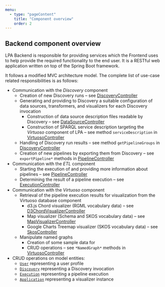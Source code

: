 ```yaml
---
menu:
  - type: "pageContent"
    title: "Component overview"
    order: 2
---
```


## Backend component overview

LPA Backend is responsible for providing services which the Frontend uses to help provide the required functionality
to the end user. It is a RESTful web application written on top of the Spring Boot framework.

It follows a modified MVC architecture model. The complete list of use-case related responsibilities is as follows:

- Communication with the _Discovery_ component
  - Creation of new Discovery runs &ndash; see
    [DiscoveryController](/com/linkedpipes/lpa/backend/controllers/DiscoveryController)
  - Generating and providing to Discovery a suitable configuration of data sources, transformers, and visualizers for
    each Discovery invocation
    - Construction of data source description files readable by Discovery &ndash; see
      [DataSourceController](/com/linkedpipes/lpa/backend/controllers/DataSourceController)
    - Construction of SPARQL service description targeting the _Virtuoso_ component of LPA &ndash; see method
      `serviceDescription` in [VirtuosoController](/com/linkedpipes/lpa/backend/controllers/VirtuosoController)
  - Handling of Discovery run results &ndash; see method `getPipelineGroups` in
    [DiscoveryController](/com/linkedpipes/lpa/backend/controllers/DiscoveryController)
  - Creation of new pipelines by exporting them from Discovery &ndash; see `exportPipeline*` methods in
    [PipelineController](/com/linkedpipes/lpa/backend/controllers/PipelineController)
- Communication with the _ETL_ component
  - Starting the execution of and providing more information about pipelines &ndash; see
    [PipelineController](/com/linkedpipes/lpa/backend/controllers/PipelineController)
  - Determining the result of a pipeline execution &ndash; see
    [ExecutionController](/com/linkedpipes/lpa/backend/controllers/ExecutionController)
- Communication with the _Virtuoso_ component
  - Retrieval of the pipeline execution results for visualization from the Virtuoso database component
    - d3.js Chord visualizer (RGML vocabulary data) &ndash; see
      [D3ChordVisualizerController](/com/linkedpipes/lpa/backend/controllers/D3ChordVisualizerController)
    - Map visualizer (Schema and SKOS vocabulary data) &ndash; see
      [MapVisualizerController](/com/linkedpipes/lpa/backend/controllers/MapVisualizerController)
    - Google Charts Treemap visualizer (SKOS vocabulary data) &ndash; see
      [SkosController](/com/linkedpipes/lpa/backend/controllers/SkosController)
  - Manipulate named graphs
    - Creation of some sample data for
    - CRUD operations &ndash; see `*NamedGraph*` methods in [VirtuosoController](/com/linkedpipes/lpa/backend/controllers/VirtuosoController)
- CRUD operations on model entities:
  - [`User`](/com/linkedpipes/lpa/backend/entities/database/UserDao) representing a user profile
  - [`Discovery`](/com/linkedpipes/lpa/backend/entities/database/DiscoveryDao) representing a Discovery invocation
  - [`Execution`](/com/linkedpipes/lpa/backend/entities/database/ExecutionDao) representing a pipeline execution
  - [`Application`](/com/linkedpipes/lpa/backend/entities/database/ApplicationDao) representing a visualizer instance
